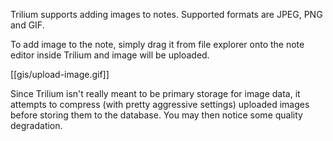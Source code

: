 Trilium supports adding images to notes. Supported formats are JPEG, PNG and GIF.

To add image to the note, simply drag it from file explorer onto the note editor inside Trilium and image will be uploaded.

[[gis/upload-image.gif]]

Since Trilium isn't really meant to be primary storage for image data, it attempts to compress (with pretty aggressive settings) uploaded images before storing them to the database. You may then notice some quality degradation.